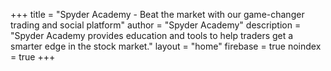 +++
title = "Spyder Academy - Beat the market with our game-changer trading and social platform"
author = "Spyder Academy"
description = "Spyder Academy provides education and tools to help traders get a smarter edge in the stock market."
layout = "home"
firebase = true
noindex = true
+++
